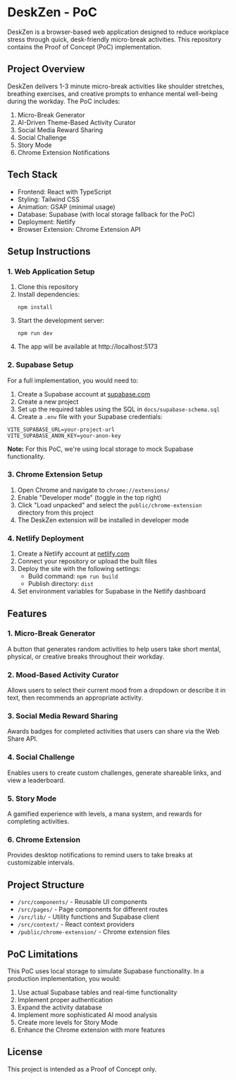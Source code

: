 # DeskZen - PoC

DeskZen is a browser-based web application designed to reduce workplace stress through quick, desk-friendly micro-break activities. This repository contains the Proof of Concept (PoC) implementation.

## Project Overview

DeskZen delivers 1-3 minute micro-break activities like shoulder stretches, breathing exercises, and creative prompts to enhance mental well-being during the workday. The PoC includes:

1. Micro-Break Generator
2. AI-Driven Theme-Based Activity Curator
3. Social Media Reward Sharing
4. Social Challenge
5. Story Mode
6. Chrome Extension Notifications

## Tech Stack

- Frontend: React with TypeScript
- Styling: Tailwind CSS
- Animation: GSAP (minimal usage)
- Database: Supabase (with local storage fallback for the PoC)
- Deployment: Netlify
- Browser Extension: Chrome Extension API

## Setup Instructions

### 1. Web Application Setup

1. Clone this repository
2. Install dependencies:
   ```
   npm install
   ```
3. Start the development server:
   ```
   npm run dev
   ```
4. The app will be available at http://localhost:5173

### 2. Supabase Setup

For a full implementation, you would need to:

1. Create a Supabase account at [supabase.com](https://supabase.com)
2. Create a new project
3. Set up the required tables using the SQL in `docs/supabase-schema.sql`
4. Create a `.env` file with your Supabase credentials:

```
VITE_SUPABASE_URL=your-project-url
VITE_SUPABASE_ANON_KEY=your-anon-key
```

**Note:** For this PoC, we're using local storage to mock Supabase functionality.

### 3. Chrome Extension Setup

1. Open Chrome and navigate to `chrome://extensions/`
2. Enable "Developer mode" (toggle in the top right)
3. Click "Load unpacked" and select the `public/chrome-extension` directory from this project
4. The DeskZen extension will be installed in developer mode

### 4. Netlify Deployment

1. Create a Netlify account at [netlify.com](https://netlify.com)
2. Connect your repository or upload the built files
3. Deploy the site with the following settings:
   - Build command: `npm run build`
   - Publish directory: `dist`
4. Set environment variables for Supabase in the Netlify dashboard

## Features

### 1. Micro-Break Generator
A button that generates random activities to help users take short mental, physical, or creative breaks throughout their workday.

### 2. Mood-Based Activity Curator
Allows users to select their current mood from a dropdown or describe it in text, then recommends an appropriate activity.

### 3. Social Media Reward Sharing
Awards badges for completed activities that users can share via the Web Share API.

### 4. Social Challenge
Enables users to create custom challenges, generate shareable links, and view a leaderboard.

### 5. Story Mode
A gamified experience with levels, a mana system, and rewards for completing activities.

### 6. Chrome Extension
Provides desktop notifications to remind users to take breaks at customizable intervals.

## Project Structure

- `/src/components/` - Reusable UI components
- `/src/pages/` - Page components for different routes
- `/src/lib/` - Utility functions and Supabase client
- `/src/context/` - React context providers
- `/public/chrome-extension/` - Chrome extension files

## PoC Limitations

This PoC uses local storage to simulate Supabase functionality. In a production implementation, you would:

1. Use actual Supabase tables and real-time functionality
2. Implement proper authentication
3. Expand the activity database
4. Implement more sophisticated AI mood analysis
5. Create more levels for Story Mode
6. Enhance the Chrome extension with more features

## License

This project is intended as a Proof of Concept only.